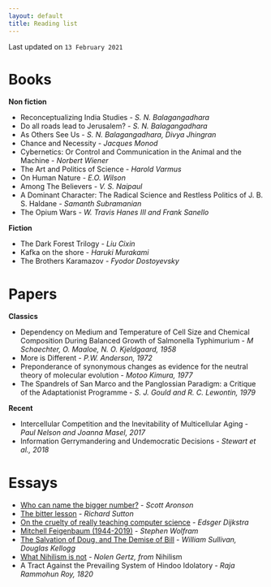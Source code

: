 ```yaml
---
layout: default
title: Reading list
---
```

Last updated on `13 February 2021`

# Books

**Non fiction**

- Reconceptualizing India Studies - *S. N. Balagangadhara*
- Do all roads lead to Jerusalem? - *S. N. Balagangadhara*
- As Others See Us - *S. N. Balagangadhara, Divya Jhingran*
- Chance and Necessity - *Jacques Monod*
- Cybernetics: Or Control and Communication in the Animal and the Machine - *Norbert Wiener*
- The Art and Politics of Science - *Harold Varmus*
- On Human Nature - *E.O. Wilson*
- Among The Believers - *V. S. Naipaul*
- A Dominant Character: The Radical Science and Restless Politics of J. B. S. Haldane - *Samanth Subramanian*
- The Opium Wars - *W. Travis Hanes III and Frank Sanello*

**Fiction**

- The Dark Forest Trilogy -  *Liu Cixin*
- Kafka on the shore -  *Haruki Murakami*
- The Brothers Karamazov - *Fyodor Dostoyevsky*

# Papers

**Classics**
 
- Dependency on Medium and Temperature of Cell Size and Chemical Composition During Balanced Growth of Salmonella Typhimurium - *M Schaechter, O. Maaloe, N. O. Kjeldgaard, 1958*
- More is Different - *P.W. Anderson, 1972*
- Preponderance of synonymous changes as evidence for the neutral theory of molecular evolution - *Motoo Kimura, 1977*
- The Spandrels of San Marco and the Panglossian Paradigm: a Critique of the Adaptationist Programme - *S. J. Gould and R. C. Lewontin, 1979*

**Recent**
- Intercellular Competition and the Inevitability of Multicellular Aging - *Paul Nelson and Joanna Masel, 2017*
- Information Gerrymandering and Undemocratic Decisions - *Stewart et al., 2018*

# Essays

- [Who can name the bigger number?](https://www.scottaaronson.com/writings/bignumbers.html) - *Scott Aronson*
- [The bitter lesson](http://www.incompleteideas.net/IncIdeas/BitterLesson.html) - *Richard Sutton*
- [On the cruelty of really teaching computer science](http://www.cs.utexas.edu/users/EWD/transcriptions/EWD10xx/EWD1036.html) - *Edsger Dijkstra*
- [Mitchell Feigenbaum (1944-2019)](https://blog.stephenwolfram.com/2019/07/mitchell-feigenbaum-1944-2019-4-66920160910299067185320382/) - *Stephen Wolfram*
- [The Salvation of Doug, and The Demise of Bill](http://www2.biology.ualberta.ca/locke.hp/dougandbill.htm) - *William Sullivan, Douglas Kellogg*
- [What Nihilism is not](https://thereader.mitpress.mit.edu/what-nihilism-is-not/) - *Nolen Gertz, from* Nihilism
- A Tract Against the Prevailing System of Hindoo Idolatory - *Raja Rammohun Roy, 1820*
